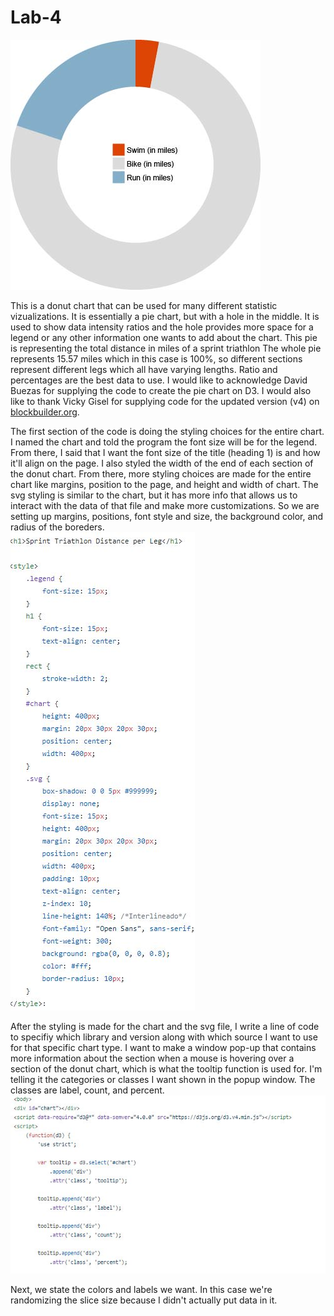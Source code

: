 # Lab-4

![Alt text](/img/image.jpg)

This is a donut chart that can be used for many different statistic vizualizations. It is essentially a pie chart, but with a hole in the middle. It is used to show data intensity ratios and the hole provides more space for a legend or any other information one wants to add about the chart. This pie is representing the total distance in miles of a sprint triathlon The whole pie represents 15.57 miles which in this case is 100%, so different sections represent different legs which all have varying lengths. Ratio and percentages are the best data to use. I would like to acknowledge David Buezas for supplying the code to create the pie chart on D3. I would also like to thank Vicky Gisel for supplying code for the updated version (v4) on [blockbuilder.org](https://bl.ocks.org/vickygisel/c3f4eb2b16b86dd0f641263383f05a13). 

The first section of the code is doing the styling choices for the entire chart. I named the chart and told the program the font size will be for the legend. From there, I said that I want the font size of the title (heading 1) is and how it'll align on the page. I also styled the width of the end of each section of the donut chart. From there, more styling choices are made for the entire chart like margins, position to the page, and height and width of chart. The svg styling is similar to the chart, but it has more info that allows us to interact with the data of that file and make more customizations. So we are setting up margins, positions, font style and size, the background color, and radius of the boreders.    
![Alt text](/img/1.jpg)

After the styling is made for the chart and the svg file, I write a line of code to specifiy which library and version along with which source I want to use for that specific chart type. I want to make a window pop-up that contains more information about the section when a mouse is hovering over a section of the donut chart, which is what the tooltip function is used for. I'm telling it the categories or classes I want shown in the popup window. The classes are label, count, and percent.
![Alt text](/img/2.JPG)

Next, we state the colors and labels we want. In this case we're randomizing the slice size because I didn't actually put data in it.

